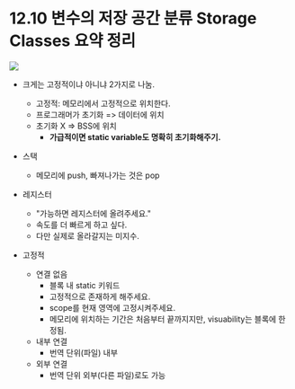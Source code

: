 # 12.10 변수의 저장 공간 분류 Storage Classes 요약 정리 

<img src="https://github.com/uber9ma/following_C/blob/master/images/chapter12/scope4.png?raw=true">

* 크게는 고정적이냐 아니냐 2가지로 나눔.
    - 고정적: 메모리에서 고정적으로 위치한다.
    - 프로그래머가 초기화 => 데이터에 위치
    - 초기화 X => BSS에 위치
        - __가급적이면 static variable도 명확히 초기화해주기.__

* 스택
    - 메모리에 push, 빠져나가는 것은 pop

* 레지스터
    - "가능하면 레지스터에 올려주세요."
    - 속도를 더 빠르게 하고 싶다.
    - 다만 실제로 올라갈지는 미지수.

* 고정적
    - 연결 없음
        - 블록 내 static 키워드
        - 고정적으로 존재하게 해주세요.
        - scope를 현재 영역에 고정시켜주세요.
        - 메모리에 위치하는 기간은 처음부터 끝까지지만, visuability는 블록에 한정됨.
    - 내부 연결
        - 번역 단위(파일) 내부
    - 외부 연결
        - 번역 단위 외부(다른 파일)로도 가능
